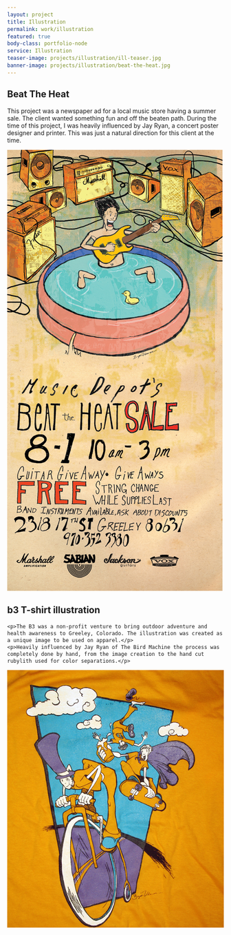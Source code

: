 ```yaml
---
layout: project
title: Illustration
permalink: work/illustration
featured: true
body-class: portfolio-node
service: Illustration
teaser-image: projects/illustration/ill-teaser.jpg
banner-image: projects/illustration/beat-the-heat.jpg
---
```


<div class="row">
  <div class="col-md-4">
    <h2>Beat The Heat</h2>
    <p>This project was a newspaper ad for a local music store having a summer sale. The client wanted something fun and off the beaten path. During the time of this project, I was heavily influenced by Jay Ryan, a concert poster designer and printer. This was just a natural direction for this client at the time.</p>
  </div>
  <div class="col-md-8">
    <img src="/assets/img/projects/illustration/beat-the-heat-ad.jpg" />
  </div>
</div>

<div class="row">
  <div class="col-sm-12 col-md-4">
    <h2>b3 T-shirt illustration</h2>

    <p>The B3 was a non-profit venture to bring outdoor adventure and health awareness to Greeley, Colorado. The illustration was created as a unique image to be used on apparel.</p>
    <p>Heavily influenced by Jay Ryan of The Bird Machine the process was completely done by hand, from the image creation to the hand cut rubylith used for color separations.</p>
   </div>

  <div class="col-sm-12 col-md-8">
    <img src="/assets/img/projects/illustration/b3.jpg" />
  </div>
</div>
